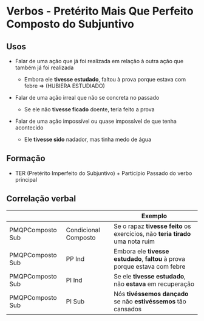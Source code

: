 # Verbos - Pretérito Mais Que Perfeito Composto do Subjuntivo

## Usos

* Falar de uma ação que já foi realizada em relação à outra ação que também já foi realizada
  * Embora ele **tivesse estudado**, faltou à prova porque estava com febre => (HUBIERA ESTUDIADO)

* Falar de uma ação irreal que não se concreta no passado
  * Se ele não **tivesse ficado** doente, teria feito a prova

* Falar de uma ação impossível ou quase impossível de que tenha acontecido
  * Ele **tivesse sido** nadador, mas tinha medo de água
  
## Formação

* TER (Pretérito Imperfeito do Subjuntivo) + Particípio Passado do verbo principal

## Correlação verbal

| | | Exemplo |
| -- | -- | -- |
| PMQPComposto Sub | Condicional Composto | Se o rapaz **tivesse feito** os exercícios, não **teria tirado** uma nota ruim |
| PMQPComposto Sub | PP Ind               | Embora ele **tivesse estudado**, **faltou** à prova porque estava com febre    |
| PMQPComposto Sub | PI Ind               | Se ele **tivesse estudado**, não **estava** em recuperação                     |
| PMQPComposto Sub | PI Sub               | Nós **tivéssemos dançado** se não **estivéssemos** tão cansados                |
